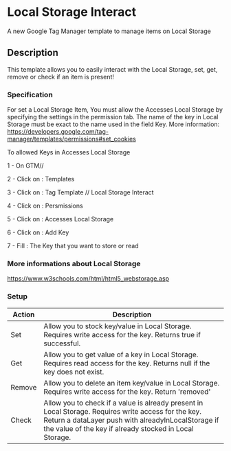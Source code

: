 # Local Storage Interact
A new Google Tag Manager template to manage items on Local Storage

## Description
This template allows you to easily interact with the Local Storage, set, get, remove or check if an item is present!

### Specification
For set a Local Storage Item, You must allow the Accesses Local Storage by specifying the settings in the permission tab. The name of the key in Local Storage must be exact to the name used in the field Key. More information: https://developers.google.com/tag-manager/templates/permissions#set_cookies

To allowed Keys in Accesses Local Storage


1 - On GTM//

2 - Click on : Templates

3 - Click on : Tag Template // Local Storage Interact

4 - Click on : Persmissions

5 - Click on : Accesses Local Storage

6 - Click on : Add Key

7 - Fill : The Key that you want to store or read

### More informations about Local Storage
https://www.w3schools.com/html/html5_webstorage.asp

### Setup
| Action | Description
| ------------- | ------------- |
| Set  | Allow you to stock key/value in Local Storage. Requires write access for the key. Returns true if successful. |
| Get  | Allow you to get value of a key in Local Storage. Requires read access for the key. Returns null if the key does not exist. |
| Remove  | Allow you to delete an item key/value in Local Storage. Requires write access for the key. Return 'removed' |
| Check  | Allow you to check if a value is already present in Local Storage. Requires write access for the key. Return a dataLayer push with alreadyInLocalStorage if the value of the key if already stocked in Local Storage. |
